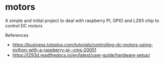 # motors
A simple and initial project to deal with raspberry PI, GPIO and L293 chip to control DC motors

References 
- https://business.tutsplus.com/tutorials/controlling-dc-motors-using-python-with-a-raspberry-pi--cms-20051
- https://l293d.readthedocs.io/en/latest/user-guide/hardware-setup/
